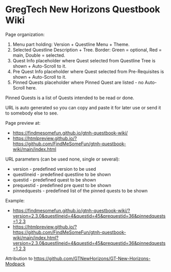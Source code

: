 # GregTech New Horizons Questbook Wiki

Page organization:
1. Menu part holding: Version + Questline Menu + Theme.
2. Selected Questline Description + Tree. Border: Green = optional, Red = main, Double = selected.
3. Quest Info placeholder where Quest selected from Questline Tree is shown + Auto-Scroll to it.
4. Pre Quest Info placeholder where Quest selected from Pre-Requisites is shown + Auto-Scroll to it.
5. Pinned Quests placeholder where Pinned Quest are listed - no Auto-Scroll here.

Pinned Quests is a list of Quests intended to be read or done.

URL is auto generated so you can copy and paste it for later use or send it to somebody else to see.

Page preview at:
- https://findmesomefun.github.io/gtnh-questbook-wiki/
- https://htmlpreview.github.io/?https://github.com/FindMeSomeFun/gtnh-questbook-wiki/main/index.html


URL parameters (can be used none, single or several):
- version - predefined version to be used
- questlineid - predefined questline to be shown
- questid - predefined quest to be shown
- prequestid - predefined pre quest to be shown
- pinnedquests - predefined list of the pinned quests to be shown

Example:
- https://findmesomefun.github.io/gtnh-questbook-wiki/?version=2.3.0&questlineid=4&questid=45&prequestid=36&pinnedquests=1,2,3
- https://htmlpreview.github.io/?https://github.com/FindMeSomeFun/gtnh-questbook-wiki/main/index.html?version=2.3.0&questlineid=4&questid=45&prequestid=36&pinnedquests=1,2,3

Attribution to https://github.com/GTNewHorizons/GT-New-Horizons-Modpack
